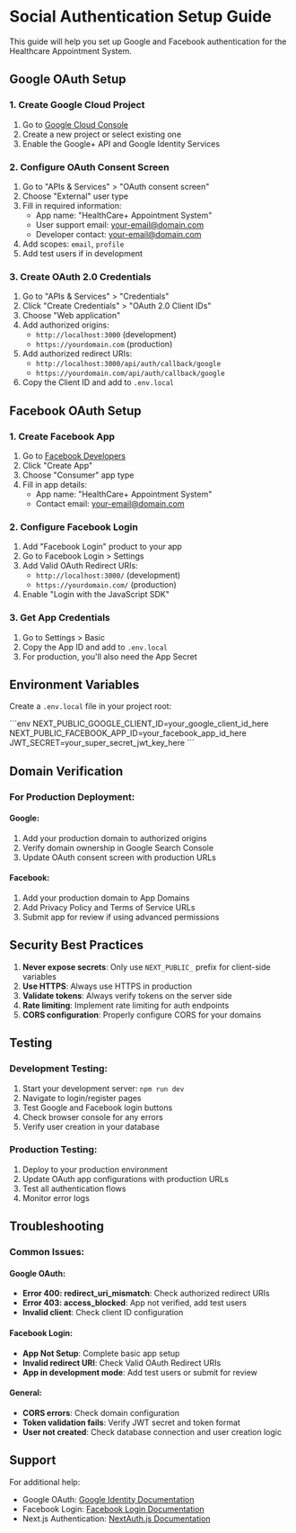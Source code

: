 # Social Authentication Setup Guide

This guide will help you set up Google and Facebook authentication for the Healthcare Appointment System.

## Google OAuth Setup

### 1. Create Google Cloud Project
1. Go to [Google Cloud Console](https://console.cloud.google.com/)
2. Create a new project or select existing one
3. Enable the Google+ API and Google Identity Services

### 2. Configure OAuth Consent Screen
1. Go to "APIs & Services" > "OAuth consent screen"
2. Choose "External" user type
3. Fill in required information:
   - App name: "HealthCare+ Appointment System"
   - User support email: your-email@domain.com
   - Developer contact: your-email@domain.com
4. Add scopes: `email`, `profile`
5. Add test users if in development

### 3. Create OAuth 2.0 Credentials
1. Go to "APIs & Services" > "Credentials"
2. Click "Create Credentials" > "OAuth 2.0 Client IDs"
3. Choose "Web application"
4. Add authorized origins:
   - `http://localhost:3000` (development)
   - `https://yourdomain.com` (production)
5. Add authorized redirect URIs:
   - `http://localhost:3000/api/auth/callback/google`
   - `https://yourdomain.com/api/auth/callback/google`
6. Copy the Client ID and add to `.env.local`

## Facebook OAuth Setup

### 1. Create Facebook App
1. Go to [Facebook Developers](https://developers.facebook.com/)
2. Click "Create App"
3. Choose "Consumer" app type
4. Fill in app details:
   - App name: "HealthCare+ Appointment System"
   - Contact email: your-email@domain.com

### 2. Configure Facebook Login
1. Add "Facebook Login" product to your app
2. Go to Facebook Login > Settings
3. Add Valid OAuth Redirect URIs:
   - `http://localhost:3000/` (development)
   - `https://yourdomain.com/` (production)
4. Enable "Login with the JavaScript SDK"

### 3. Get App Credentials
1. Go to Settings > Basic
2. Copy the App ID and add to `.env.local`
3. For production, you'll also need the App Secret

## Environment Variables

Create a `.env.local` file in your project root:

\`\`\`env
NEXT_PUBLIC_GOOGLE_CLIENT_ID=your_google_client_id_here
NEXT_PUBLIC_FACEBOOK_APP_ID=your_facebook_app_id_here
JWT_SECRET=your_super_secret_jwt_key_here
\`\`\`

## Domain Verification

### For Production Deployment:

#### Google:
1. Add your production domain to authorized origins
2. Verify domain ownership in Google Search Console
3. Update OAuth consent screen with production URLs

#### Facebook:
1. Add your production domain to App Domains
2. Add Privacy Policy and Terms of Service URLs
3. Submit app for review if using advanced permissions

## Security Best Practices

1. **Never expose secrets**: Only use `NEXT_PUBLIC_` prefix for client-side variables
2. **Use HTTPS**: Always use HTTPS in production
3. **Validate tokens**: Always verify tokens on the server side
4. **Rate limiting**: Implement rate limiting for auth endpoints
5. **CORS configuration**: Properly configure CORS for your domains

## Testing

### Development Testing:
1. Start your development server: `npm run dev`
2. Navigate to login/register pages
3. Test Google and Facebook login buttons
4. Check browser console for any errors
5. Verify user creation in your database

### Production Testing:
1. Deploy to your production environment
2. Update OAuth app configurations with production URLs
3. Test all authentication flows
4. Monitor error logs

## Troubleshooting

### Common Issues:

#### Google OAuth:
- **Error 400: redirect_uri_mismatch**: Check authorized redirect URIs
- **Error 403: access_blocked**: App not verified, add test users
- **Invalid client**: Check client ID configuration

#### Facebook Login:
- **App Not Setup**: Complete basic app setup
- **Invalid redirect URI**: Check Valid OAuth Redirect URIs
- **App in development mode**: Add test users or submit for review

#### General:
- **CORS errors**: Check domain configuration
- **Token validation fails**: Verify JWT secret and token format
- **User not created**: Check database connection and user creation logic

## Support

For additional help:
- Google OAuth: [Google Identity Documentation](https://developers.google.com/identity)
- Facebook Login: [Facebook Login Documentation](https://developers.facebook.com/docs/facebook-login/)
- Next.js Authentication: [NextAuth.js Documentation](https://next-auth.js.org/)
